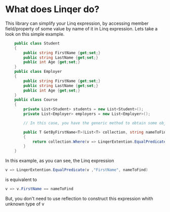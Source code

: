 # What does Linqer do?
This library can simplify your Linq expression, by accessing member field/property of some value by name of it in Linq expression.
Lets take a look on this simple example.

```csharp
    public class Student
    {
        public string FirstName {get;set;}
        public string LastName {get;set;}
        public int Age {get;set;}
    }
    public class Employer
    {
        public string FirstName {get;set;}
        public string LastName {get;set;}
        public int Age {get;set;}
    }    
    public class Course
    {
        private List<Student> students = new List<Student>();
        private List<Employer> employers = new List<Employer>();

        // In this case, you have the generic method to obtain some object by FirstName

        public T GetByFirstName<T>(List<T> collection, string nameToFind)
        {
            return collection.Where(v => LinqerExtention.EqualPredicate(v ,"FirstName", nameToFind)).FirstOrDefault();
        }
    }
```
In this example, as you can see, the Linq expression
```csharp
v => LinqerExtention.EqualPredicate(v ,"FirstName", nameToFind)
```
is equivalent to
```csharp
v => v.FirstName == nameToFind
```
But, you don't need to use reflection to construct this expression whith unknown type of v
